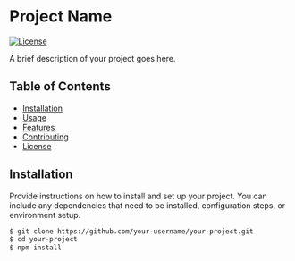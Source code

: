 # Project Name

[![License](https://img.shields.io/badge/license-MIT-blue.svg)](LICENSE.md)

A brief description of your project goes here.

## Table of Contents

- [Installation](#installation)
- [Usage](#usage)
- [Features](#features)
- [Contributing](#contributing)
- [License](#license)

## Installation

Provide instructions on how to install and set up your project. You can include any dependencies that need to be installed, configuration steps, or environment setup.

```bash
$ git clone https://github.com/your-username/your-project.git
$ cd your-project
$ npm install

